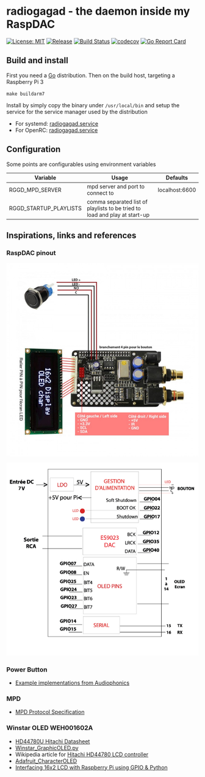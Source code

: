 # radiogagad - the daemon inside my RaspDAC

[![License: MIT](https://img.shields.io/badge/License-MIT-blue.svg)](https://opensource.org/licenses/MIT)
[![Release](https://img.shields.io/github/release/vinymeuh/radiogagad.svg)](https://github.com/vinymeuh/radiogagad/releases/latest)
[![Build Status](https://travis-ci.org/vinymeuh/radiogagad.svg?branch=master)](https://travis-ci.org/vinymeuh/radiogagad)
[![codecov](https://codecov.io/gh/vinymeuh/radiogagad/branch/master/graph/badge.svg)](https://codecov.io/gh/vinymeuh/radiogagad)
[![Go Report Card](https://goreportcard.com/badge/github.com/vinymeuh/radiogagad)](https://goreportcard.com/report/github.com/vinymeuh/radiogagad)


## Build and install

First you need a [Go](https://golang.org/dl/) distribution. Then on the build host, targeting a Raspberry Pi 3

```
make buildarm7
```

Install by simply copy the binary under ```/usr/local/bin``` and setup the service for the service manager used by the distribution

* For systemd: [radiogagad.service](https://github.com/vinymeuh/radiogagad/blob/master/radiogagad.service.systemd)
* For OpenRC: [radiogagad.service](https://github.com/vinymeuh/radiogagad/blob/master/radiogagad.service.openrc)

## Configuration

Some points are configurables using environment variables

| Variable | Usage | Defaults |
| -------- | ----- | -------- |
| RGGD_MPD_SERVER | mpd server and port to connect to | localhost:6600 |
| RGGD_STARTUP_PLAYLISTS | comma separated list of playlists to be tried to load and play at start-up |  |

## Inspirations, links and references

### RaspDAC pinout

![RaspDAC pinout](https://github.com/vinymeuh/radiogagad/blob/master/assets/audiophonics-i-sabre-v4-dac-es9023-tcxo-raspberry-pi-3-b-pi-3-b-pi-2-a-b-i2s.jpg)

![RaspDAC pinout schema](https://github.com/vinymeuh/radiogagad/blob/master/assets/I-SABRE-V3_FR_1_1.jpg)

### Power Button

* [Example implementations from Audiophonics](https://github.com/audiophonics/Raspberry-pwr-management)

### MPD

* [MPD Protocol Specification](https://www.musicpd.org/doc/html/protocol.html)

### Winstar OLED WEH001602A

* [HD44780U Hitachi Datasheet](https://www.sparkfun.com/datasheets/LCD/HD44780.pdf)
* [Winstar_GraphicOLED.py](https://github.com/dhrone/Raspdac-Display/blob/master/Winstar_GraphicOLED.py)
* Wikipedia article for [Hitachi HD44780 LCD controller](https://en.wikipedia.org/wiki/Hitachi_HD44780_LCD_controller)
* [Adafruit_CharacterOLED](https://github.com/ladyada/Adafruit_CharacterOLED)
* [Interfacing 16x2 LCD with Raspberry Pi using GPIO & Python](http://www.rpiblog.com/2012/11/interfacing-16x2-lcd-with-raspberry-pi.html)
